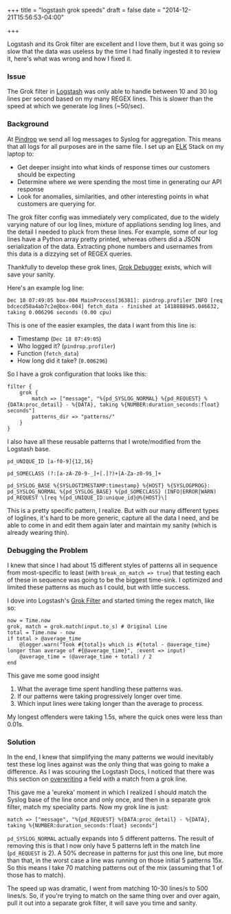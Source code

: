 +++
title = "logstash grok speeds"
draft = false
date = "2014-12-21T15:56:53-04:00"

+++

Logstash and its Grok filter are excellent and I love them, but it was going so slow that the data was useless by the time I had finally ingested it to review it, here's what was wrong and how I fixed it.

### Issue

The Grok filter in [Logstash](http://www.logstash.net) was only able to handle between 10 and 30 log lines per second based on my many REGEX lines. This is slower than the speed at which we generate log lines (~50/sec). 

### Background

At [Pindrop](http://www.pindropsecurity.com) we send all log messages to Syslog for aggregation. This means that all logs for all purposes are in the same file. I set up an [ELK](http://www.elasticsearch.org/overview/elkdownloads/) Stack on my laptop to:

*  Get deeper insight into what kinds of response times our customers should be expecting
*  Determine where we were spending the most time in generating our API response
*  Look for anomalies, similarities, and other interesting points in what customers are querying for.

The grok filter config was immediately very complicated, due to the widely varying nature of our log lines, mixture of appliations sending log lines, and the detail I needed to pluck from these lines. For example, some of our log lines have a Python array pretty printed, whereas others did a JSON serialization of the data. Extracting phone numbers and usernames from this data is a dizzying set of REGEX queries.

Thankfully to develop these grok lines, [Grok Debugger](https://grokdebug.herokuapp.com) exists, which will save your sanity.

Here's an example log line:

`Dec 18 07:49:05 box-004 MainProcess[36381]: pindrop.profiler INFO [req bdcecd58a4ab7c2e@box-004] fetch_data - finished at 1418888945.046632, taking 0.006296 seconds (0.00 cpu)`

This is one of the easier examples, the data I want from this line is:

*  Timestamp (`Dec 18 07:49:05`)
*  Who logged it? (`pindrop.profiler`)
*  Function (`fetch_data`)
*  How long did it take? (`0.006296`)

So I have a grok configuration that looks like this:

```language-ruby
filter {
    grok {
        match => ["message", "%{pd_SYSLOG_NORMAL} %{pd_REQUEST} %{DATA:proc_detail} - %{DATA}, taking %{NUMBER:duration_seconds:float} seconds"]
        patterns_dir => "patterns/"
    }
}
```

I also have all these reusable patterns that I wrote/modified from the Logstash base.

```
pd_UNIQUE_ID [a-f0-9]{12,16}

pd_SOMECLASS (?:[a-zA-Z0-9-_]+[.]?)+[A-Za-z0-9$_]+

pd_SYSLOG_BASE %{SYSLOGTIMESTAMP:timestamp} %{HOST} %{SYSLOGPROG}:
pd_SYSLOG_NORMAL %{pd_SYSLOG_BASE} %{pd_SOMECLASS} (INFO|ERROR|WARN)
pd_REQUEST \[req %{pd_UNIQUE_ID:unique_id}@%{HOST}\]
```

This is a pretty specific pattern, I realize. But with our many different types of loglines, it's hard to be more generic, capture all the data I need, and be able to come in and edit them again later and maintain my sanity (which is already wearing thin).

### Debugging the Problem

I knew that since I had about 15 different styles of patterns all in sequence from most-specific to least (with `break_on_match => true`) that testing each of these in sequence was going to be the biggest time-sink. I optimized and limited these patterns as much as I could, but with little success.

I dove into Logstash's [Grok Filter](https://github.com/elasticsearch/logstash/blob/1.4/lib/logstash/filters/grok.rb) and started timing the regex match, like so:

```language-ruby
now = Time.now
grok, match = grok.match(input.to_s) # Original Line
total = Time.now - now
if total > @average_time
    @logger.warn("Took #{total}s which is #{total - @average_time} longer than average of #{@average_time}", :event => input)
    @average_time = (@average_time + total) / 2
end
```

This gave me some good insight

1.  What the average time spent handling these patterns was.
1.  If our patterns were taking progressively longer over time.
1.  Which input lines were taking longer than the average to process.

My longest offenders were taking 1.5s, where the quick ones were less than 0.01s.

### Solution

In the end, I knew that simplifying the many patterns we would inevitably test these log lines against was the only thing that was going to make a difference. As I was scouring the Logstash Docs, I noticed that there was this section on [overwriting](http://logstash.net/docs/1.4.2/filters/grok#overwrite) a field with a match from a grok line.

This gave me a 'eureka' moment in which I realized I should match the Syslog base of the line once and only once, and then in a separate grok filter, match my speciality parts. Now my grok line is just:

```language-ruby
match => ["message", "%{pd_REQUEST} %{DATA:proc_detail} - %{DATA}, taking %{NUMBER:duration_seconds:float} seconds"]
```

`pd_SYSLOG_NORMAL` actually expands into 5 different patterns. The result of removing this is that I now only have 5 patterns left in the match line (`pd_REQUEST` is 2). A 50% decrease in patterns for just this one line, but more than that, in the worst case a line was running on those initial 5 patterns 15x. So this means I take 70 matching patterns out of the mix (assuming that 1 of those has to match).

The speed up was dramatic, I went from matching 10-30 lines/s to 500 lines/s. So, if you're trying to match on the same thing over and over again, pull it out into a separate grok filter, it will save you time and sanity.
